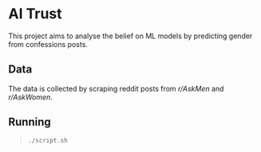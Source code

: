 # AI Trust

This project aims to analyse the belief on ML models by predicting gender from confessions posts.

## Data

The data is collected by scraping reddit posts from _r/AskMen_ and _r/AskWomen_.

## Running

> ```./script.sh```